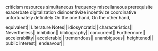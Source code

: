 criticism
resources
simultaneous
frequency
miscellaneous
prerequisite
exacerbate
digitalization
disincentivize
incentivize
coordinative
unfortunately
definitely
On the one hand,
On the other hand,

equivalent||
Literature Notes||
idiosyncratic||
characteristics||
Nevertheless||
inhibition||
bibliography||
concurrent||
Furthermore||
accelerability||
accelerable||
tremendous||
unambiguous||
heightened||
public interest||
endeavour||
